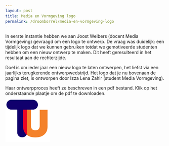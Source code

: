 ```yaml
---
layout: post
title: Media en Vormgeving logo
permalink: /droomborrel/media-en-vormgeving-logo
---
```


In eerste instantie hebben we aan Joost Welbers (docent Media Vormgeving) gevraagd om een logo te ontwerp.
De vraag was duidelijk: een tijdelijk logo dat we kunnen gebruiken totdat we gemotiveerde studenten hebben om een nieuw ontwerp te maken.
Dit heeft geresulteerd in het resultaat aan de rechterzijde.

Doel is om ieder jaar een nieuw logo te laten ontwerpen, het liefst via een jaarlijks terugkerende ontwerpwedstrijd.
Het logo dat je nu bovenaan de pagina ziet, is ontworpen door Izza Lena Zahir (student Media Vormgeving).

Haar ontwerpproces heeft ze beschreven in een pdf bestand. Klik op het onderstaande plaatje om de pdf te downloaden.
<br>
<a href="https://linkjehierendaar.com/" target="_blank">
<img src="/assets/mainimages/logo21-nobg.png">
</a>
<!-- <embed src="/assets/post/mediavormgeving/ontwerpproceslogo.pdf" width="800px" height="2100px" /> -->
